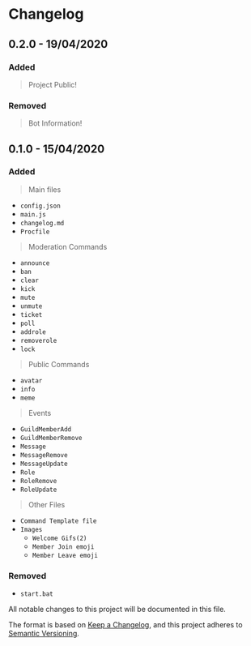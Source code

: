 # Changelog

## 0.2.0 - 19/04/2020
### Added
  > Project Public!

### Removed
  > Bot Information!

## 0.1.0 - 15/04/2020

### Added
 > Main files
  - `config.json`
  - `main.js`
  - `changelog.md`
  - `Procfile`


 > Moderation Commands
  - `announce`
  - `ban`
  - `clear`
  - `kick`
  - `mute`
  - `unmute`
  - `ticket`
  - `poll`
  - `addrole`
  - `removerole`
  - `lock`
  
  
> Public Commands
  - `avatar`
  - `info`
  - `meme`
  
  
> Events
  - `GuildMemberAdd`
  - `GuildMemberRemove`
  - `Message`
  - `MessageRemove`
  - `MessageUpdate`
  - `Role`
  - `RoleRemove`
  - `RoleUpdate`
  
  
> Other Files
  - `Command Template file`
  - `Images`
    - `Welcome Gifs(2)`
    - `Member Join emoji`
    - `Member Leave emoji`
    
    
### Removed
 - `start.bat`


[//]: # 'Author: nukestye'
[//]: # 'Contributors: nukestye'
[//]: # 'Enter your name if you have changed any part here, at [Contributors]'
All notable changes to this project will be documented in this file.

The format is based on [Keep a Changelog](https://keepachangelog.com/en/1.0.0/),
and this project adheres to [Semantic Versioning](https://semver.org/spec/v2.0.0.html).
